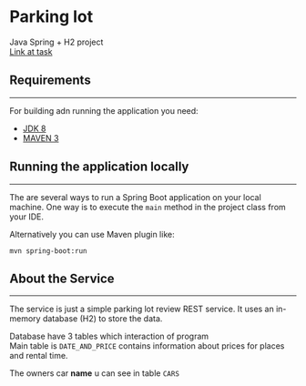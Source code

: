 # Parking lot
Java Spring + H2 project<br>
[Link at task](Task.md)
## Requirements

---
For building adn running the application you need:
* [JDK 8](https://www.oracle.com/java/technologies/downloads/#java8)
* [MAVEN 3](https://maven.apache.org/)

## Running the application locally

---

The are several ways to run a Spring Boot application on your local machine. One way is to execute the `main` method in the project class from your IDE.

Alternatively you can use Maven plugin like:
```
mvn spring-boot:run
```

## About the Service

---

The service is just a simple parking lot review REST service. It uses an in-memory database (H2) to store the data.

Database have 3 tables which  interaction of program<br>
Main table is `DATE_AND_PRICE` contains information about prices for places and rental time.

The owners car __name__ u can see in table `CARS`

